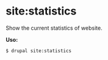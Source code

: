 # site:statistics
Show the current statistics of website.

**Uso:**
```
$ drupal site:statistics 
```
